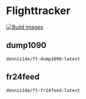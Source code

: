 # Flighttracker

[![Build images](https://github.com/Dennis14e/docker-flighttracker/actions/workflows/build.yml/badge.svg)](https://github.com/Dennis14e/docker-flighttracker/actions/workflows/build.yml)

## dump1090

```
dennis14e/ft-dump1090:latest
```

## fr24feed

```
dennis14e/ft-fr24feed:latest
```
